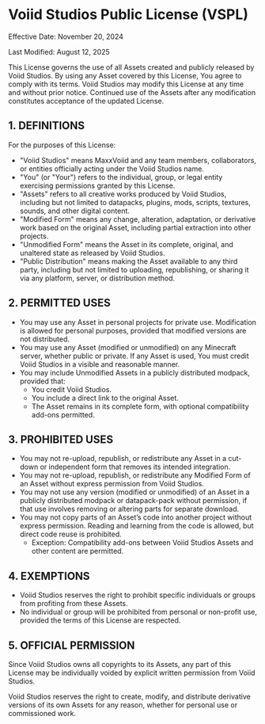 # Voiid Studios Public License (VSPL)
Effective Date: November 20, 2024

Last Modified: August 12, 2025

This License governs the use of all Assets created and publicly released by Voiid Studios. By using any Asset covered by this License, You agree to comply with its terms. Voiid Studios may modify this License at any time and without prior notice. Continued use of the Assets after any modification constitutes acceptance of the updated License.

## 1. DEFINITIONS
For the purposes of this License:
- "Voiid Studios" means MaxxVoiid and any team members, collaborators, or entities officially acting under the Voiid Studios name.
- "You" (or "Your") refers to the individual, group, or legal entity exercising permissions granted by this License.
- "Assets" refers to all creative works produced by Voiid Studios, including but not limited to datapacks, plugins, mods, scripts, textures, sounds, and other digital content.
- "Modified Form" means any change, alteration, adaptation, or derivative work based on the original Asset, including partial extraction into other projects.
- "Unmodified Form" means the Asset in its complete, original, and unaltered state as released by Voiid Studios.
- "Public Distribution" means making the Asset available to any third party, including but not limited to uploading, republishing, or sharing it via any platform, server, or distribution method.

## 2. PERMITTED USES
- You may use any Asset in personal projects for private use. Modification is allowed for personal purposes, provided that modified versions are not distributed.
- You may use any Asset (modified or unmodified) on any Minecraft server, whether public or private. If any Asset is used, You must credit Voiid Studios in a visible and reasonable manner.
- You may include Unmodified Assets in a publicly distributed modpack, provided that:
  - You credit Voiid Studios.
  - You include a direct link to the original Asset.
  - The Asset remains in its complete form, with optional compatibility add-ons permitted.

## 3. PROHIBITED USES
- You may not re-upload, republish, or redistribute any Asset in a cut-down or independent form that removes its intended integration.
- You may not re-upload, republish, or redistribute any Modified Form of an Asset without express permission from Voiid Studios.
- You may not use any version (modified or unmodified) of an Asset in a publicly distributed modpack or datapack-pack without permission, if that use involves removing or altering parts for separate download.
- You may not copy parts of an Asset’s code into another project without express permission. Reading and learning from the code is allowed, but direct code reuse is prohibited.
  - Exception: Compatibility add-ons between Voiid Studios Assets and other content are permitted.

## 4. EXEMPTIONS
- Voiid Studios reserves the right to prohibit specific individuals or groups from profiting from these Assets.
- No individual or group will be prohibited from personal or non-profit use, provided the terms of this License are respected.

## 5. OFFICIAL PERMISSION
Since Voiid Studios owns all copyrights to its Assets, any part of this License may be individually voided by explicit written permission from Voiid Studios.

Voiid Studios reserves the right to create, modify, and distribute derivative versions of its own Assets for any reason, whether for personal use or commissioned work.
